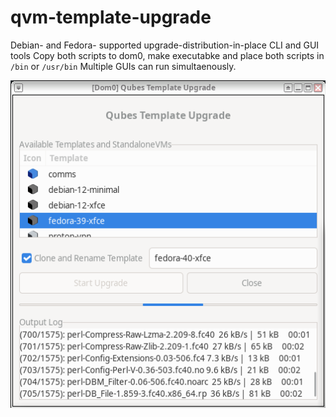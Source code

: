 # qvm-template-upgrade
Debian- and Fedora- supported upgrade-distribution-in-place CLI and GUI tools
Copy both scripts to dom0, make executabke and place both scripts in `/bin` or `/usr/bin`
Multiple GUIs can run simultaenously.

![qubes-template-upgrade-gui](https://github.com/kennethrrosen/qubes-template-upgrade/blob/main/qubes-template-upgrade.png)
